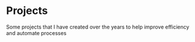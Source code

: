 # Projects
Some projects that I have created over the years to help improve efficiency and automate processes
